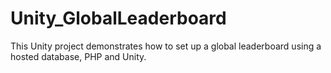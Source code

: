 # Unity_GlobalLeaderboard
This Unity project demonstrates how to set up a global leaderboard using a hosted database, PHP and Unity.
